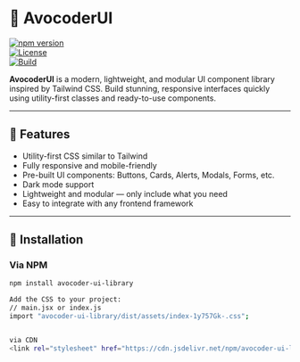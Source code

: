 # 🥑 AvocoderUI

[![npm version](https://img.shields.io/npm/v/avocoder-ui-library)](https://www.npmjs.com/package/avocoder-ui-library)  
[![License](https://img.shields.io/github/license/Rms-ramesh/AvocoderUI-Website)](LICENSE)  
[![Build](https://img.shields.io/github/actions/workflow/status/Rms-ramesh/AvocoderUI-Website/main.yml?branch=main)](https://github.com/Rms-ramesh/AvocoderUI-Website/actions)  

**AvocoderUI** is a modern, lightweight, and modular UI component library inspired by Tailwind CSS. Build stunning, responsive interfaces quickly using utility-first classes and ready-to-use components.  

---

## 🌟 Features

- Utility-first CSS similar to Tailwind  
- Fully responsive and mobile-friendly  
- Pre-built UI components: Buttons, Cards, Alerts, Modals, Forms, etc.  
- Dark mode support  
- Lightweight and modular — only include what you need  
- Easy to integrate with any frontend framework  

---

## 🚀 Installation

### **Via NPM**

```bash
npm install avocoder-ui-library

Add the CSS to your project:
// main.jsx or index.js
import "avocoder-ui-library/dist/assets/index-1y757Gk-.css";


via CDN
<link rel="stylesheet" href="https://cdn.jsdelivr.net/npm/avocoder-ui-library@1.0.2/dist/assets/index-B053_CXX.css" />

